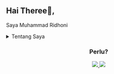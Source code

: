 ## Hai Theree👋,
<div align = center>

<div align = left>

Saya Muhammad Ridhoni
<p>
<div>
<details>
<summary>Tentang Saya</summary>

-🎒Saya adalah mahasiswa semester 3

-Saya sedang mempelajari Geofisika🌏

-Hobi saya adalah bermain sepak bola dan nonton bola

</details>
</p>
<h3 align= "center">Perlu?  
  
</div>
 
<div align="center"> 
  <a href="mailto:muhammadridhoni2003@mail.ugm.ac.d">
    <img src="https://img.shields.io/badge/Gmail-333333?style=for-the-badge&logo=gmail&logoColor=red" />
  </a>
  <a href="https://linkedin.com/in/muhammad-ridhoni" target="_blank">
    <img src="https://img.shields.io/badge/LinkedIn-0077B5?style=for-the-badge&logo=linkedin&logoColor=white" target="_blank" />
  </a>

